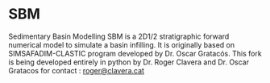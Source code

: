 # SBM
Sedimentary Basin Modelling
SBM is a 2D1/2 stratigraphic forward numerical model to simulate a basin infilling.
It is originally based on SIMSAFADIM-CLASTIC program developed by Dr. Oscar Gratacós.
This fork is being developed entirely in python by Dr. Roger Clavera and Dr. Oscar Gratacos
for contact : roger@clavera.cat

